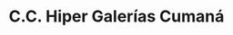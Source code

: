 ---
title: "C.C. Hiper Galerías Cumaná"
url: /cumana/c-c-hiper-galerias-cumana/
shop: centro comercial
---